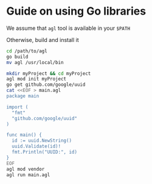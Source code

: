 # Guide on using Go libraries

We assume that `agl` tool is available in your `$PATH`  

Otherwise, build and install it  
```sh
cd /path/to/agl
go build
mv agl /usr/local/bin
```

```sh
mkdir myProject && cd myProject
agl mod init myProject
go get github.com/google/uuid
cat <<EOF > main.agl
package main

import (
  "fmt"
  "github.com/google/uuid"
)

func main() {
  id := uuid.NewString()
  uuid.Validate(id)!
  fmt.Println("UUID:", id)
}
EOF
agl mod vendor
agl run main.agl
```